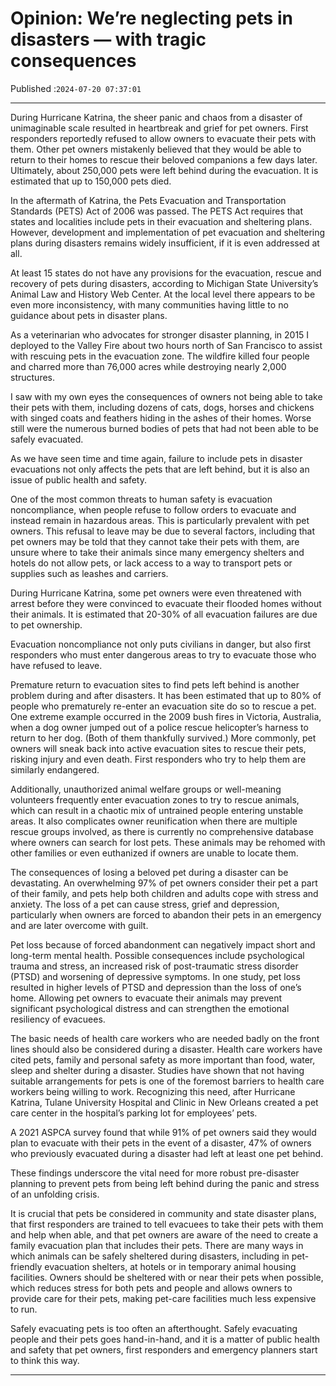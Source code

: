# Opinion: We’re neglecting pets in disasters — with tragic consequences

Published :`2024-07-20 07:37:01`

---

During Hurricane Katrina, the sheer panic and chaos from a disaster of unimaginable scale resulted in heartbreak and grief for pet owners. First responders reportedly refused to allow owners to evacuate their pets with them. Other pet owners mistakenly believed that they would be able to return to their homes to rescue their beloved companions a few days later. Ultimately, about 250,000 pets were left behind during the evacuation. It is estimated that up to 150,000 pets died.

In the aftermath of Katrina, the Pets Evacuation and Transportation Standards (PETS) Act of 2006 was passed. The PETS Act requires that states and localities include pets in their evacuation and sheltering plans. However, development and implementation of pet evacuation and sheltering plans during disasters remains widely insufficient, if it is even addressed at all.

At least 15 states do not have any provisions for the evacuation, rescue and recovery of pets during disasters, according to Michigan State University’s Animal Law and History Web Center. At the local level there appears to be even more inconsistency, with many communities having little to no guidance about pets in disaster plans.

As a veterinarian who advocates for stronger disaster planning, in 2015 I deployed to the Valley Fire about two hours north of San Francisco to assist with rescuing pets in the evacuation zone. The wildfire killed four people and charred more than 76,000 acres while destroying nearly 2,000 structures.

I saw with my own eyes the consequences of owners not being able to take their pets with them, including dozens of cats, dogs, horses and chickens with singed coats and feathers hiding in the ashes of their homes. Worse still were the numerous burned bodies of pets that had not been able to be safely evacuated.

As we have seen time and time again, failure to include pets in disaster evacuations not only affects the pets that are left behind, but it is also an issue of public health and safety.

One of the most common threats to human safety is evacuation noncompliance, when people refuse to follow orders to evacuate and instead remain in hazardous areas. This is particularly prevalent with pet owners. This refusal to leave may be due to several factors, including that pet owners may be told that they cannot take their pets with them, are unsure where to take their animals since many emergency shelters and hotels do not allow pets, or lack access to a way to transport pets or supplies such as leashes and carriers.

During Hurricane Katrina, some pet owners were even threatened with arrest before they were convinced to evacuate their flooded homes without their animals. It is estimated that 20-30% of all evacuation failures are due to pet ownership.

Evacuation noncompliance not only puts civilians in danger, but also first responders who must enter dangerous areas to try to evacuate those who have refused to leave.

Premature return to evacuation sites to find pets left behind is another problem during and after disasters. It has been estimated that up to 80% of people who prematurely re-enter an evacuation site do so to rescue a pet. One extreme example occurred in the 2009 bush fires in Victoria, Australia, when a dog owner jumped out of a police rescue helicopter’s harness to return to her dog. (Both of them thankfully survived.) More commonly, pet owners will sneak back into active evacuation sites to rescue their pets, risking injury and even death. First responders who try to help them are similarly endangered.

Additionally, unauthorized animal welfare groups or well-meaning volunteers frequently enter evacuation zones to try to rescue animals, which can result in a chaotic mix of untrained people entering unstable areas. It also complicates owner reunification when there are multiple rescue groups involved, as there is currently no comprehensive database where owners can search for lost pets. These animals may be rehomed with other families or even euthanized if owners are unable to locate them.

The consequences of losing a beloved pet during a disaster can be devastating. An overwhelming 97% of pet owners consider their pet a part of their family, and pets help both children and adults cope with stress and anxiety. The loss of a pet can cause stress, grief and depression, particularly when owners are forced to abandon their pets in an emergency and are later overcome with guilt.

Pet loss because of forced abandonment can negatively impact short and long-term mental health. Possible consequences include psychological trauma and stress, an increased risk of post-traumatic stress disorder (PTSD) and worsening of depressive symptoms. In one study, pet loss resulted in higher levels of PTSD and depression than the loss of one’s home. Allowing pet owners to evacuate their animals may prevent significant psychological distress and can strengthen the emotional resiliency of evacuees.

The basic needs of health care workers who are needed badly on the front lines should also be considered during a disaster. Health care workers have cited pets, family and personal safety as more important than food, water, sleep and shelter during a disaster. Studies have shown that not having suitable arrangements for pets is one of the foremost barriers to health care workers being willing to work. Recognizing this need, after Hurricane Katrina, Tulane University Hospital and Clinic in New Orleans created a pet care center in the hospital’s parking lot for employees’ pets.

A 2021 ASPCA survey found that while 91% of pet owners said they would plan to evacuate with their pets in the event of a disaster, 47% of owners who previously evacuated during a disaster had left at least one pet behind.

These findings underscore the vital need for more robust pre-disaster planning to prevent pets from being left behind during the panic and stress of an unfolding crisis.

It is crucial that pets be considered in community and state disaster plans, that first responders are trained to tell evacuees to take their pets with them and help when able, and that pet owners are aware of the need to create a family evacuation plan that includes their pets. There are many ways in which animals can be safely sheltered during disasters, including in pet-friendly evacuation shelters, at hotels or in temporary animal housing facilities. Owners should be sheltered with or near their pets when possible, which reduces stress for both pets and people and allows owners to provide care for their pets, making pet-care facilities much less expensive to run.

Safely evacuating pets is too often an afterthought. Safely evacuating people and their pets goes hand-in-hand, and it is a matter of public health and safety that pet owners, first responders and emergency planners start to think this way.

---


